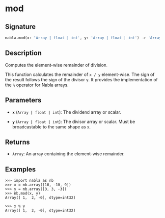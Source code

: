 # mod

## Signature

```python
nabla.mod(x: 'Array | float | int', y: 'Array | float | int') -> 'Array'
```

## Description

Computes the element-wise remainder of division.

This function calculates the remainder of `x / y` element-wise. The
sign of the result follows the sign of the divisor `y`. It provides the
implementation of the `%` operator for Nabla arrays.

## Parameters

- **`x`** (`Array | float | int`): The dividend array or scalar.

- **`y`** (`Array | float | int`): The divisor array or scalar. Must be broadcastable to the same shape as `x`.

## Returns

- `Array`: An array containing the element-wise remainder.

## Examples

```pycon
>>> import nabla as nb
>>> x = nb.array([10, -10, 9])
>>> y = nb.array([3, 3, -3])
>>> nb.mod(x, y)
Array([ 1,  2, -0], dtype=int32)

>>> x % y
Array([ 1,  2, -0], dtype=int32)
```

